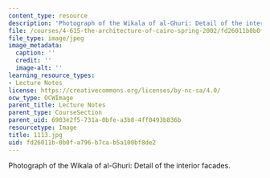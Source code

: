 ```yaml
---
content_type: resource
description: 'Photograph of the Wikala of al-Ghuri: Detail of the interior facades.'
file: /courses/4-615-the-architecture-of-cairo-spring-2002/fd26011b0b0fa796b7cab5a100bf8de2_1113.jpg
file_type: image/jpeg
image_metadata:
  caption: ''
  credit: ''
  image-alt: ''
learning_resource_types:
- Lecture Notes
license: https://creativecommons.org/licenses/by-nc-sa/4.0/
ocw_type: OCWImage
parent_title: Lecture Notes
parent_type: CourseSection
parent_uid: 6903e2f5-731a-0bfe-a3b8-4ff0493b836b
resourcetype: Image
title: 1113.jpg
uid: fd26011b-0b0f-a796-b7ca-b5a100bf8de2
---
```

Photograph of the Wikala of al-Ghuri: Detail of the interior facades.